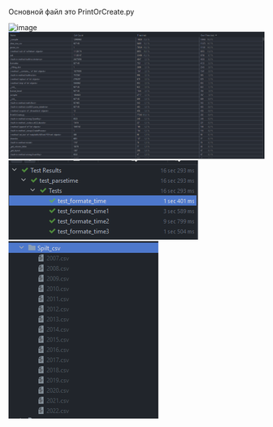 Основной файл это PrintOrCreate.py


![image](https://user-images.githubusercontent.com/109477937/208450012-f6eaf8c5-08ee-4062-931e-2e6287b78523.png)
![img_1.png](screenshots/img_1.png)
![img.png](screenshots/test_parser_time.png)
![img.png](screenshots/split_csv.png)